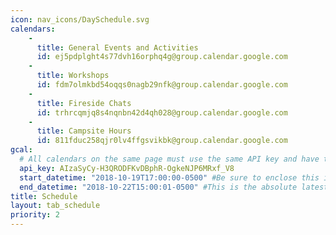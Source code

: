 ```yaml
---
icon: nav_icons/DaySchedule.svg
calendars:
    -
      title: General Events and Activities
      id: ej5pdplght4s77dvh16orphq4g@group.calendar.google.com
    -
      title: Workshops
      id: fdm7olmkbd54oqqs0nagb29nfk@group.calendar.google.com
    -
      title: Fireside Chats
      id: trhrcqmjq8s4nqnbn42d4qh028@group.calendar.google.com
    -
      title: Campsite Hours
      id: 811fduc258qjr0lv4ffgsvikbk@group.calendar.google.com
gcal:
  # All calendars on the same page must use the same API key and have the same start/end dates/times
  api_key: AIzaSyCy-H3QRODFKvDBphR-OgkeNJP6MRxf_V8
  start_datetime: "2018-10-19T17:00:00-0500" #Be sure to enclose this in quotes so Jekyll doesn't interpret as a Date!
  end_datetime: "2018-10-22T15:00:01-0500" #This is the absolute latest start time to include an event on the page.  The timestamp is exclusive, meaning that to include events at 3:00 PM, you would write T15:01:00 (includes events starting as late as 15:00:59)
title: Schedule
layout: tab_schedule
priority: 2
---
```


